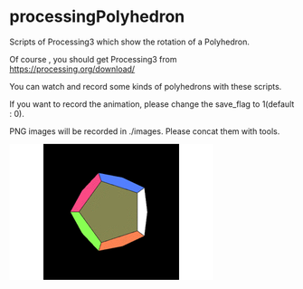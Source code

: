 # processingPolyhedron
Scripts of Processing3 which show the rotation of a Polyhedron.

Of course , you should get Processing3 from https://processing.org/download/

You can watch and record some kinds of polyhedrons with these scripts.

If you want to record the animation, please change the save_flag to 1(default : 0).

PNG images will be recorded in ./images. Please concat them with tools. 

![output_sample_gif](https://github.com/cashiwamochi/processingPolyhedron/blob/master/readme/dodecahedron.gif)
